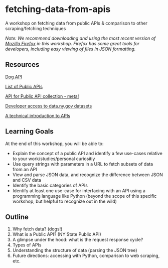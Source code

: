 # fetching-data-from-apis
A workshop on fetching data from public APIs &amp; comparison to other scraping/fetching techniques

*Note: We recommend downloading and using the most recent version of [Mozilla Firefox](https://www.mozilla.org/en-US/firefox/new/) in this workshop. Firefox has some great tools for developers, including easy viewing of files in JSON formatting.*

## Resources

[Dog API](https://dog.ceo/dog-api/)

[List of Public APIs](https://github.com/toddmotto/public-apis)

[API for Public API collection - meta!](https://github.com/davemachado/public-api)

[Developer access to data.ny.gov datasets](https://data.ny.gov/developers)

[A technical introduction to APIs](https://restful.io/an-introduction-to-api-s-cee90581ca1b)

## Learning Goals

At the end of this workshop, you will be able to:
* Explain the concept of a public API and identify a few use-cases relative to your work/studies/personal curiositiy
* Use query strings with parameters in a URL to fetch subsets of data from an API
* View and parse JSON data, and recognize the difference between JSON and CSV data
* Identify the basic categories of APIs
* Identify at least one use-case for interfacing with an API using a programming language like Python (beyond the scope of this specific workshop, but helpful to recognize out in the wild)


## Outline

1. Why fetch data? (dogs!)
2. What is a Public API? (NY State Public API)
3. A glimpse under the hood: what is the request response cycle?
4. Types of APIs
5. Understanding the structure of data (parsing the JSON tree)
6. Future directions: accessing with Python, comparison to web scraping, etc.
